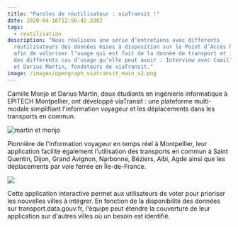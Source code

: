 ```yaml
---
title: "Paroles de réutilisateur : viaTransit !"
date: 2020-04-16T12:56:42.330Z
tags:
  - réutilisation
description: "Nous réalisons une série d’entretiens avec différents
  réutilisateurs des données mises à disposition sur le Point d’Accès National,
  afin de valoriser l’usage qui est fait de la donnée de transport et illustrer
  des différents cas d’usage qu’elle peut avoir : Interview avec Camille Monjo
  et Darius Martin, fondateurs de viaTransit."
image: /images/opengraph_viatransit_main_v2.png
---
```

Camille Monjo et Darius Martin, deux étudiants en ingénierie informatique à EPITECH Montpellier, ont développé viaTransit : une plateforme multi-modale simplifiant l'information voyageur et les déplacements dans les transports en commun.

![martin et monjo](/images/martin_et_monjo.jpg "Les deux fondateurs de ViaTransit")

<!--StartFragment-->

Pionnière de l'information voyageur en temps réel à Montpellier, leur application facilite également l'utilisation des transports en commun à Saint Quentin, Dijon, Grand Avignon, Narbonne, Béziers, Albi, Agde ainsi que les déplacements par voie ferrée en Île-de-France.

![](/images/viatransitapp.png)

Cette application interactive permet aux utilisateurs de voter pour prioriser les nouvelles villes à intégrer. En fonction de la disponibilité des données sur transport.data.gouv.fr, l'équipe peut étendre la couverture de leur application sur d'autres villes où un besoin est identifié.

<!--EndFragment-->
